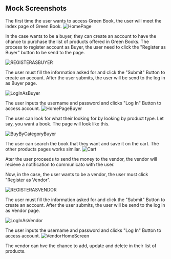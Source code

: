 ## Mock Screenshots

The first time the user wants to access Green Book, the user will meet the index page of Green Book.
![HomePage](https://github.com/KelvinMartinez2014/Hello_World/blob/master/HOMEPAGE.png)

In the case wants to be a buyer, they can create an account to have the chance to purchase the list of products offered in Green Books. The process to register account as Buyer, the user need to click the "Register as Buyer" button to be send to the page.

![REGISTERASBUYER](https://github.com/KelvinMartinez2014/Hello_World/blob/master/REGISTERASBUYER.png)

The user must fill the information asked for and click the "Submit" Button to create an account. After the user submits, the user will be send to the log in as Buyer page.

![LogInAsBuyer](https://github.com/KelvinMartinez2014/Hello_World/blob/master/LogInAsBuyer.png)

The user inputs the username and password and clicks "Log In" Button to access account.
![HomePageBuyer](https://github.com/KelvinMartinez2014/Hello_World/blob/master/HOMEPAGEBuyer.png)

The user can look for what their looking for by looking by product type. Let say, you want a book. The page will look like this.

![BuyByCategoryBuyer](https://github.com/KelvinMartinez2014/Hello_World/blob/master/BuyByCategoryBuyer.png)

The user can search the book that they want and save it on the cart. The other products pages works similar.
![Cart](https://github.com/KelvinMartinez2014/Hello_World/blob/master/CART.png)

Ater the user proceeds to send the money to the vendor, the vendor will recieve a notification to communicato with the user.

Now, in the case, the user wants to be a vendor, the user must click "Register as Vendor".

![REGISTERASVENDOR](https://github.com/KelvinMartinez2014/Hello_World/blob/master/REGISTERASVENDOR.png)

The user must fill the information asked for and click the "Submit" Button to create an account. After the user submits, the user will be send to the log in as Vendor page.

![LogInAsVendor](https://github.com/KelvinMartinez2014/Hello_World/blob/master/LogInAsBuyer.png)

The user inputs the username and password and clicks "Log In" Button to access account.
![VendorHomeScreen](https://github.com/KelvinMartinez2014/Hello_World/blob/master/VendorHomeScreen.png)

The vendor can hve the chance to add, update and delete in their list of products.
